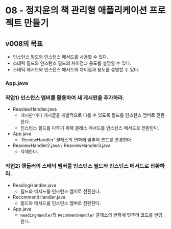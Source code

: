 # 08 - 정지윤의 책 관리형 애플리케이션 프로젝트 만들기

## v008의 목표

- 인스턴스 필드와 인스턴스 메서드를 사용할 수 있다.
- 스태틱 필드와 인스턴스 필드의 차이점과 용도를 설명할 수 있다.
- 스태틱 메서드와 인스턴스 메서드의 차이점과 용도를 설명할 수 있다.

### App.java
### 작업1) 인스턴스 멤버를 활용하여 새 게시판을 추가하라.

- ReaviewHandler.java
    - 게시판 마다 게시글을 개별적으로 다룰 수 있도록 필드를 인스턴스 멤버로 전환한다.
    - 인스턴스 필드를 다루기 위해 클래스 메서드를 인스턴스 메서드로 전환한다.
- App.java
    - 'ReviewHandler' 클래스의 변화에 맞추어 코드를 변경한다.
- ReaviewHandler2.java / ReaviewHandler3.java
    - 삭제한다.
    
### 작업2) 핸들러의 스태틱 멤버를 인스턴스 필드와 인스턴스 메서드로 전환하라.

- ReadingHandler.java
    - 필드와 메서드를 인스턴스 멤버로 전환한다.
- RecommendHandler.java    
    - 필드와 메서드를 인스턴스 멤버로 전환한다.
- App.java
    - `ReadingHandler`와 `RecommendHandler` 클래스의 변화에 맞추어 코드를 변경한다.


